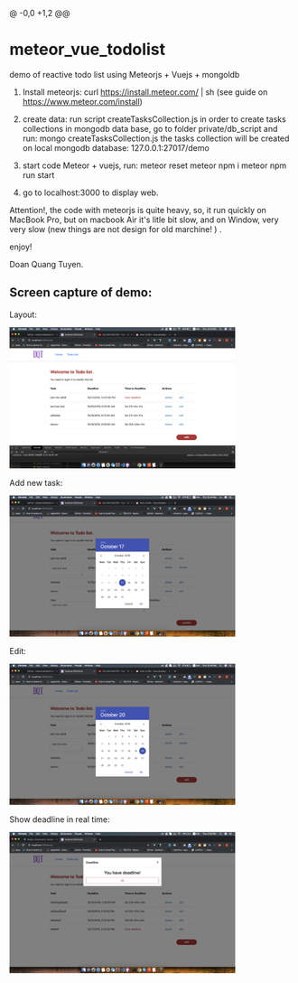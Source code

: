 @ -0,0 +1,2 @@
# meteor_vue_todolist
demo of reactive todo list using Meteorjs + Vuejs + mongoldb

1. Install meteorjs:
    curl https://install.meteor.com/ | sh
    (see guide on https://www.meteor.com/install)

2. create data:
    run script createTasksCollection.js in order to create tasks collections in mongodb data base, go to folder private/db_script and run:
        mongo  createTasksCollection.js
    the tasks collection will be created on local mongodb database: 127.0.0.1:27017/demo

3. start code Meteor + vuejs, run:
    meteor reset
    meteor npm i
    meteor npm run start

4. go to localhost:3000 to display web.

Attention!, the code with meteorjs is quite heavy, so, it run quickly on MacBook Pro, but on macbook Air it's litle bit slow, 
and on Window, very very slow (new things are not design for old marchine! ) .

enjoy!

Doan Quang Tuyen.


Screen capture of demo:
-----------------------------

Layout:

<img src="./docs/screencapture/layout.png" width="400">

Add new task:

<img src="./docs/screencapture/add.png" width="400">

Edit: 

<img src="./docs/screencapture/edit.png" width="400">

Show deadline in real time: 

<img src="./docs/screencapture/deadline.png" width="400">
